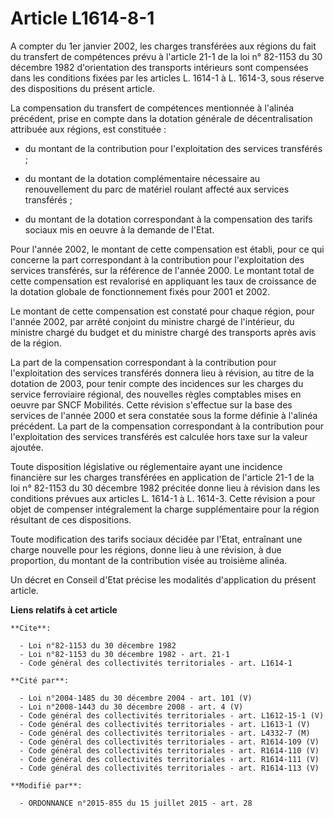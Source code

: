 # Article L1614-8-1

A compter du 1er janvier 2002, les charges transférées aux régions du fait du transfert de compétences prévu à l'article 21-1
de la loi n° 82-1153 du 30 décembre 1982 d'orientation des transports intérieurs sont compensées dans les conditions fixées
par les articles L. 1614-1 à L. 1614-3, sous réserve des dispositions du présent article. 

La compensation du transfert de compétences mentionnée à l'alinéa précédent, prise en compte dans la dotation générale de
décentralisation attribuée aux régions, est constituée :

- du montant de la contribution pour l'exploitation des services transférés ;

- du montant de la dotation complémentaire nécessaire au renouvellement du parc de matériel roulant affecté aux services
transférés ;

- du montant de la dotation correspondant à la compensation des tarifs sociaux mis en oeuvre à la demande de l'Etat. 

Pour l'année 2002, le montant de cette compensation est établi, pour ce qui concerne la part correspondant à la contribution
pour l'exploitation des services transférés, sur la référence de l'année 2000. Le montant total de cette compensation est
revalorisé en appliquant les taux de croissance de la dotation globale de fonctionnement fixés pour 2001 et 2002. 

Le montant de cette compensation est constaté pour chaque région, pour l'année 2002, par arrêté conjoint du ministre chargé
de l'intérieur, du ministre chargé du budget et du ministre chargé des transports après avis de la région. 

La part de la compensation correspondant à la contribution pour l'exploitation des services transférés donnera lieu à
révision, au titre de la dotation de 2003, pour tenir compte des incidences sur les charges du service ferroviaire régional,
des nouvelles règles comptables mises en oeuvre par       SNCF Mobilités. Cette révision s'effectue sur la base des services
de l'année 2000 et sera constatée sous la forme définie à l'alinéa précédent. La part de la compensation correspondant à la
contribution pour l'exploitation des services transférés est calculée hors taxe sur la valeur ajoutée. 

Toute disposition législative ou réglementaire ayant une incidence financière sur les charges transférées en application de
l'article 21-1 de la loi n° 82-1153 du 30 décembre 1982 précitée donne lieu à révision dans les conditions prévues aux
articles L. 1614-1 à L. 1614-3. Cette révision a pour objet de compenser intégralement la charge supplémentaire pour la
région résultant de ces dispositions. 

Toute modification des tarifs sociaux décidée par l'Etat, entraînant une charge nouvelle pour les régions, donne lieu à une
révision, à due proportion, du montant de la contribution visée au troisième alinéa. 

Un décret en Conseil d'Etat précise les modalités d'application du présent article.

**Liens relatifs à cet article**

	**Cite**:

	  - Loi n°82-1153 du 30 décembre 1982
	  - Loi n°82-1153 du 30 décembre 1982 - art. 21-1
	  - Code général des collectivités territoriales - art. L1614-1

	**Cité par**:

	  - Loi n°2004-1485 du 30 décembre 2004 - art. 101 (V)
	  - Loi n°2008-1443 du 30 décembre 2008 - art. 4 (V)
	  - Code général des collectivités territoriales - art. L1612-15-1 (V)
	  - Code général des collectivités territoriales - art. L1613-1 (V)
	  - Code général des collectivités territoriales - art. L4332-7 (M)
	  - Code général des collectivités territoriales - art. R1614-109 (V)
	  - Code général des collectivités territoriales - art. R1614-110 (V)
	  - Code général des collectivités territoriales - art. R1614-111 (V)
	  - Code général des collectivités territoriales - art. R1614-113 (V)

	**Modifié par**:

	  - ORDONNANCE n°2015-855 du 15 juillet 2015 - art. 28
